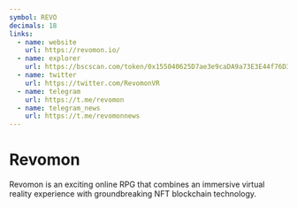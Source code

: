 ```yaml
---
symbol: REVO
decimals: 18
links:
  - name: website
    url: https://revomon.io/
  - name: explorer
    url: https://bscscan.com/token/0x155040625D7ae3e9caDA9a73E3E44f76D3Ed1409
  - name: twitter
    url: https://twitter.com/RevomonVR
  - name: telegram
    url: https://t.me/revomon
  - name: telegram_news
    url: https://t.me/revomonnews
---
```


# Revomon

Revomon is an exciting online RPG that combines an immersive virtual reality experience with groundbreaking NFT blockchain technology.
